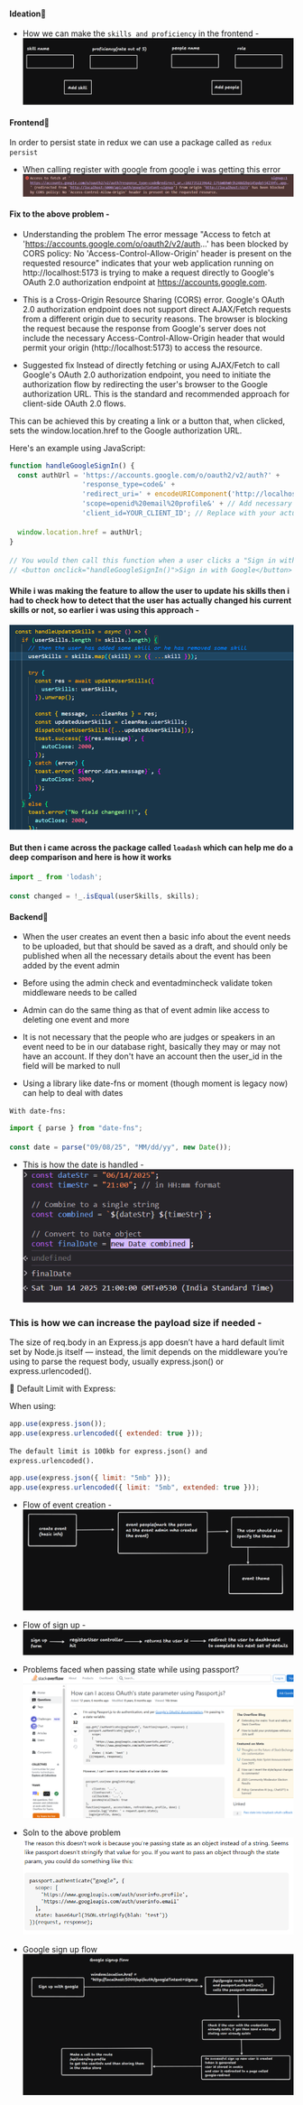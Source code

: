 #### Ideation🧠

- How we can make the `skills and proficiency` in the frontend -
  ![Skills and proficiency handling in the frontend](./images/image1.png)

#### Frontend🥚

In order to persist state in redux we can use a package called as `redux persist`

- When calling register with google from google i was getting this error 
![Register width google CORS error](./images/image7.png)

#### Fix to the above problem -

- Understanding the problem
The error message "Access to fetch at 'https://accounts.google.com/o/oauth2/v2/auth...' has been blocked by CORS policy: No 'Access-Control-Allow-Origin' header is present on the requested resource" indicates that your web application running on http://localhost:5173 is trying to make a request directly to Google's OAuth 2.0 authorization endpoint at https://accounts.google.com.

- This is a Cross-Origin Resource Sharing (CORS) error. Google's OAuth 2.0 authorization endpoint does not support direct AJAX/Fetch requests from a different origin due to security reasons. The browser is blocking the request because the response from Google's server does not include the necessary Access-Control-Allow-Origin header that would permit your origin (http://localhost:5173) to access the resource.

- Suggested fix
Instead of directly fetching or using AJAX/Fetch to call Google's OAuth 2.0 authorization endpoint, you need to initiate the authorization flow by redirecting the user's browser to the Google authorization URL. This is the standard and recommended approach for client-side OAuth 2.0 flows.

This can be achieved this by creating a link or a button that, when clicked, sets the window.location.href to the Google authorization URL.

Here's an example using JavaScript:
```js
function handleGoogleSignIn() {
  const authUrl = 'https://accounts.google.com/o/oauth2/v2/auth?' +
                  'response_type=code&' +
                  'redirect_uri=' + encodeURIComponent('http://localhost:5000/api/auth/google?intent=signup') + '&' +
                  'scope=openid%20email%20profile&' + // Add necessary scopes
                  'client_id=YOUR_CLIENT_ID'; // Replace with your actual client ID

  window.location.href = authUrl;
}

// You would then call this function when a user clicks a "Sign in with Google" button, for example:
// <button onclick="handleGoogleSignIn()">Sign in with Google</button>
```
#### While i was making the feature to allow the user to update his skills then i had to check how to detect that the user has actually changed his current skills or not, so earlier i was using this approach -
![Update user skills approach 1](./images/image9.png)

#### But then i came across the package called `loadash` which can help me do a deep comparison and here is how it works 
```js
import _ from 'lodash';

const changed = !_.isEqual(userSkills, skills);
```

#### Backend🐣

- When the user creates an event then a basic info about the event needs to be uploaded, but that should be saved as a draft, and should only be published when all the necessary details about the event has been added by the event admin

- Before using the admin check and eventadmincheck validate token middleware needs to be called

- Admin can do the same thing as that of event admin like access to deleting one event and more

- It is not necessary that the people who are judges or speakers in an event need to be in our database right, basically they may or may not have an account. If they don't have an account then the user_id in the field will be marked to null

- Using a library like date-fns or moment (though moment is legacy now) can help to deal with dates

`With date-fns:`

```js
import { parse } from "date-fns";

const date = parse("09/08/25", "MM/dd/yy", new Date());
```

- This is how the date is handled -
  ![Date handling](./images/image2.png)

### This is how we can increase the payload size if needed -

The size of req.body in an Express.js app doesn’t have a hard default limit set by Node.js itself — instead, the limit depends on the middleware you’re using to parse the request body, usually express.json() or express.urlencoded().

🔹 Default Limit with Express:

When using:

```js
app.use(express.json());
app.use(express.urlencoded({ extended: true }));
```

`The default limit is 100kb for express.json() and express.urlencoded().`

```js
app.use(express.json({ limit: "5mb" }));
app.use(express.urlencoded({ limit: "5mb", extended: true }));
```

- Flow of event creation -
![Flow of event creation](./images/image3.png)

- Flow of sign up -
![Flow of sign up](./images/image4.png)

- Problems faced when passing state while using passport?
![Problems faced while setting state](./images/image5.png)

- Soln to the above problem 
![Soln to the above problem](./images/image6.png)

- Google sign up flow 
![Google sign up flow](./images/image8.png)
